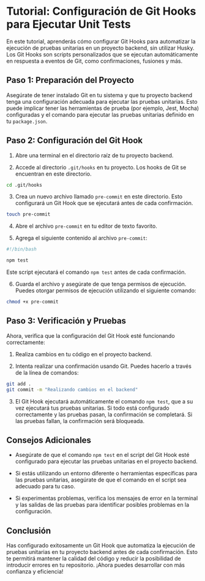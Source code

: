 # Tutorial: Configuración de Git Hooks para Ejecutar Unit Tests

En este tutorial, aprenderás cómo configurar Git Hooks para automatizar la ejecución de pruebas unitarias en un proyecto backend, sin utilizar Husky. Los Git Hooks son scripts personalizados que se ejecutan automáticamente en respuesta a eventos de Git, como confirmaciones, fusiones y más.

## Paso 1: Preparación del Proyecto

Asegúrate de tener instalado Git en tu sistema y que tu proyecto backend tenga una configuración adecuada para ejecutar las pruebas unitarias. Esto puede implicar tener las herramientas de prueba (por ejemplo, Jest, Mocha) configuradas y el comando para ejecutar las pruebas unitarias definido en tu `package.json`.

## Paso 2: Configuración del Git Hook

1. Abre una terminal en el directorio raíz de tu proyecto backend.

2. Accede al directorio `.git/hooks` en tu proyecto. Los hooks de Git se encuentran en este directorio.

```bash
cd .git/hooks
```

3. Crea un nuevo archivo llamado `pre-commit` en este directorio. Esto configurará un Git Hook que se ejecutará antes de cada confirmación.

```bash
touch pre-commit
```

4. Abre el archivo `pre-commit` en tu editor de texto favorito.

5. Agrega el siguiente contenido al archivo `pre-commit`:

```bash
#!/bin/bash

npm test
```

Este script ejecutará el comando `npm test` antes de cada confirmación.

6. Guarda el archivo y asegúrate de que tenga permisos de ejecución. Puedes otorgar permisos de ejecución utilizando el siguiente comando:

```bash
chmod +x pre-commit
```

## Paso 3: Verificación y Pruebas

Ahora, verifica que la configuración del Git Hook esté funcionando correctamente:

1. Realiza cambios en tu código en el proyecto backend.

2. Intenta realizar una confirmación usando Git. Puedes hacerlo a través de la línea de comandos:

```bash
git add .
git commit -m "Realizando cambios en el backend"
```

3. El Git Hook ejecutará automáticamente el comando `npm test`, que a su vez ejecutará tus pruebas unitarias. Si todo está configurado correctamente y las pruebas pasan, la confirmación se completará. Si las pruebas fallan, la confirmación será bloqueada.

## Consejos Adicionales

- Asegúrate de que el comando `npm test` en el script del Git Hook esté configurado para ejecutar las pruebas unitarias en el proyecto backend.

- Si estás utilizando un entorno diferente o herramientas específicas para las pruebas unitarias, asegúrate de que el comando en el script sea adecuado para tu caso.

- Si experimentas problemas, verifica los mensajes de error en la terminal y las salidas de las pruebas para identificar posibles problemas en la configuración.

## Conclusión

Has configurado exitosamente un Git Hook que automatiza la ejecución de pruebas unitarias en tu proyecto backend antes de cada confirmación. Esto te permitirá mantener la calidad del código y reducir la posibilidad de introducir errores en tu repositorio. ¡Ahora puedes desarrollar con más confianza y eficiencia!